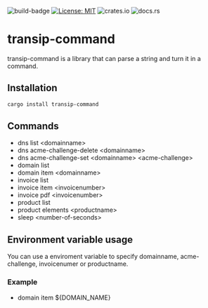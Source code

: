 ![build-badge](https://github.com/paulusminus/transipctl/actions/workflows/rust.yml/badge.svg)
[![License: MIT](https://img.shields.io/badge/License-MIT-yellow.svg)](https://opensource.org/licenses/MIT)
![crates.io](https://img.shields.io/crates/d/transip-command)
![docs.rs](https://img.shields.io/docsrs/transip-command)

# transip-command

transip-command is a library that can parse a string and turn it in a command.


## Installation

```bash
cargo install transip-command
```

## Commands

- dns list \<domainname\>
- dns acme-challenge-delete \<domainname\>
- dns acme-challenge-set \<domainname\> \<acme-challenge\>
- domain list
- domain item \<domainname\>
- invoice list
- invoice item \<invoicenumber\>
- invoice pdf \<invoicenumber\>
- product list
- product elements \<productname\>
- sleep \<number-of-seconds\>

## Environment variable usage

You can use a enviroment variable to specify domainname, acme-challenge, invoicenumer or productname.

### Example

- domain item ${DOMAIN_NAME}
